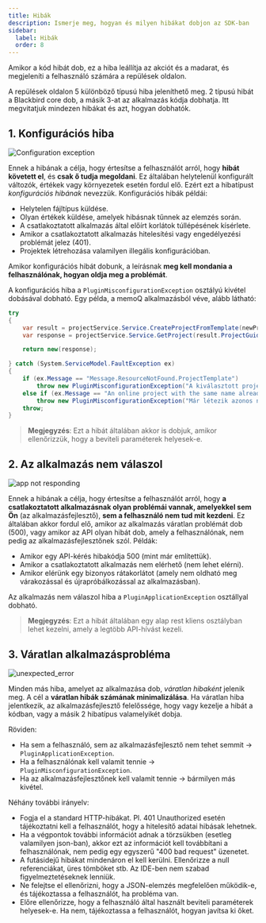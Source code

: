 ```yaml
---
title: Hibák
description: Ismerje meg, hogyan és milyen hibákat dobjon az SDK-ban
sidebar:
  label: Hibák
  order: 8
---
```


Amikor a kód hibát dob, ez a hiba leállítja az akciót és a madarat, és megjeleníti a felhasználó számára a repülések oldalon.

A repülések oldalon 5 különböző típusú hiba jeleníthető meg. 2 típusú hibát a Blackbird core dob, a másik 3-at az alkalmazás kódja dobhatja. Itt megvitatjuk mindezen hibákat és azt, hogyan dobhatók.

## 1. Konfigurációs hiba

![Configuration exception](~/assets/docs/conventions/configuration_error.png)

Ennek a hibának a célja, hogy értesítse a felhasználót arról, hogy **hibát követett el**, és **csak ő tudja megoldani**. Ez általában helytelenül konfigurált változók, értékek vagy környezetek esetén fordul elő. Ezért ezt a hibatípust *konfigurációs hibának* nevezzük. Konfigurációs hibák példái:

- Helytelen fájltípus küldése.
- Olyan értékek küldése, amelyek hibásnak tűnnek az elemzés során.
- A csatlakoztatott alkalmazás által előírt korlátok túllépésének kísérlete.
- Amikor a csatlakoztatott alkalmazás hitelesítési vagy engedélyezési problémát jelez (401).
- Projektek létrehozása valamilyen illegális konfigurációban.

Amikor konfigurációs hibát dobunk, a leírásnak **meg kell mondania a felhasználónak, hogyan oldja meg a problémát**.

A konfigurációs hiba a `PluginMisconfigurationException` osztályú kivétel dobásával dobható. Egy példa, a memoQ alkalmazásból véve, alább látható:

```cs
try
{
    var result = projectService.Service.CreateProjectFromTemplate(newProject);
    var response = projectService.Service.GetProject(result.ProjectGuid);

    return new(response);

} catch (System.ServiceModel.FaultException ex)
{
    if (ex.Message == "Message.ResourceNotFound.ProjectTemplate")
        throw new PluginMisconfigurationException("A kiválasztott projektsablon nem létezik. Kérjük, válasszon másik sablont.");
    else if (ex.Message == "An online project with the same name already exists.")
        throw new PluginMisconfigurationException("Már létezik azonos nevű online projekt. Kérjük, állítson be egyedi nevet.");
    throw;
}
```

> **Megjegyzés**: Ezt a hibát általában akkor is dobjuk, amikor ellenőrizzük, hogy a beviteli paraméterek helyesek-e.

## 2. Az alkalmazás nem válaszol

![app not responding](~/assets/docs/conventions/not_responding_error.png)

Ennek a hibának a célja, hogy értesítse a felhasználót arról, hogy **a csatlakoztatott alkalmazásnak olyan problémái vannak, amelyekkel sem Ön** (az alkalmazásfejlesztő), **sem a felhasználó nem tud mit kezdeni**. Ez általában akkor fordul elő, amikor az alkalmazás váratlan problémát dob (500), vagy amikor az API olyan hibát dob, amely a felhasználónak, nem pedig az alkalmazásfejlesztőnek szól. Példák:

- Amikor egy API-kérés hibakódja 500 (mint már említettük).
- Amikor a csatlakoztatott alkalmazás nem elérhető (nem lehet elérni).
- Amikor elérünk egy bizonyos rátakorlátot (amely nem oldható meg várakozással és újrapróbálkozással az alkalmazásban).

Az alkalmazás nem válaszol hiba a `PluginApplicationException` osztállyal dobható.

> **Megjegyzés**: Ezt a hibát általában egy alap rest kliens osztályban lehet kezelni, amely a legtöbb API-hívást kezeli.

## 3. Váratlan alkalmazásprobléma

![unexpected_error](~/assets/docs/conventions/unexpected_error.png)

Minden más hiba, amelyet az alkalmazása dob, *váratlan hibaként* jelenik meg. A cél a **váratlan hibák számának minimalizálása**. Ha váratlan hiba jelentkezik, az alkalmazásfejlesztő felelőssége, hogy vagy kezelje a hibát a kódban, vagy a másik 2 hibatípus valamelyikét dobja.

Röviden:

- Ha sem a felhasználó, sem az alkalmazásfejlesztő nem tehet semmit -> `PluginApplicationException`.
- Ha a felhasználónak kell valamit tennie -> `PluginMisconfigurationException`.
- Ha az alkalmazásfejlesztőnek kell valamit tennie -> bármilyen más kivétel.

Néhány további irányelv:

- Fogja el a standard HTTP-hibákat. Pl. 401 Unauthorized esetén tájékoztatni kell a felhasználót, hogy a hitelesítő adatai hibásak lehetnek.
- Ha a végpontok további információt adnak a törzsükben (esetleg valamilyen json-ban), akkor ezt az információt kell továbbítani a felhasználónak, nem pedig egy egyszerű "400 bad request" üzenetet.
- A futásidejű hibákat mindenáron el kell kerülni. Ellenőrizze a null referenciákat, üres tömböket stb. Az IDE-ben nem szabad figyelmeztetéseknek lenniük.
- Ne felejtse el ellenőrizni, hogy a JSON-elemzés megfelelően működik-e, és tájékoztassa a felhasználót, ha probléma van.
- Előre ellenőrizze, hogy a felhasználó által használt beviteli paraméterek helyesek-e. Ha nem, tájékoztassa a felhasználót, hogyan javítsa ki őket.